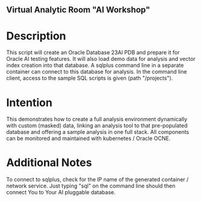 <!--- app-name: Virtual analytic Room "Radlaufstellen" -->

## Virtual Analytic Room "AI Workshop"
# Description
This script will create an Oracle Database 23AI PDB and prepare it for Oracle AI testing features.
It will also load demo data for analysis and vector index creation into that database.
A sqlplus command line in a separate container can connect to this database for analysis.
In the command line client, access to the sample SQL scripts is given (path "/projects").

# Intention
This demonstrates how to create a full analysis environment dynamically with custom (masked) data, linking an analysis tool to that pre-populated database and offering a sample analysis in one full stack.
All components can be monitored and maintained with kubernetes / Oracle OCNE.

# Additional Notes
To connect to sqlplus, check for the IP name of the generated container / network service.
Just typing "sql" on the command line should then connect You to Your AI pluggable database.
